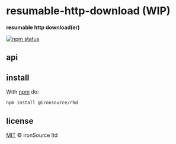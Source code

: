# resumable-http-download (WIP)

**resumable http download(er)**

[![npm status](http://img.shields.io/npm/v/resumable-http-download.svg?style=flat-square)](https://www.npmjs.org/package/resumable-http-download) 
## api

## install

With [npm](https://npmjs.org) do:

```
npm install @ironsource/rhd
```

## license

[MIT](http://opensource.org/licenses/MIT) © ironSource ltd